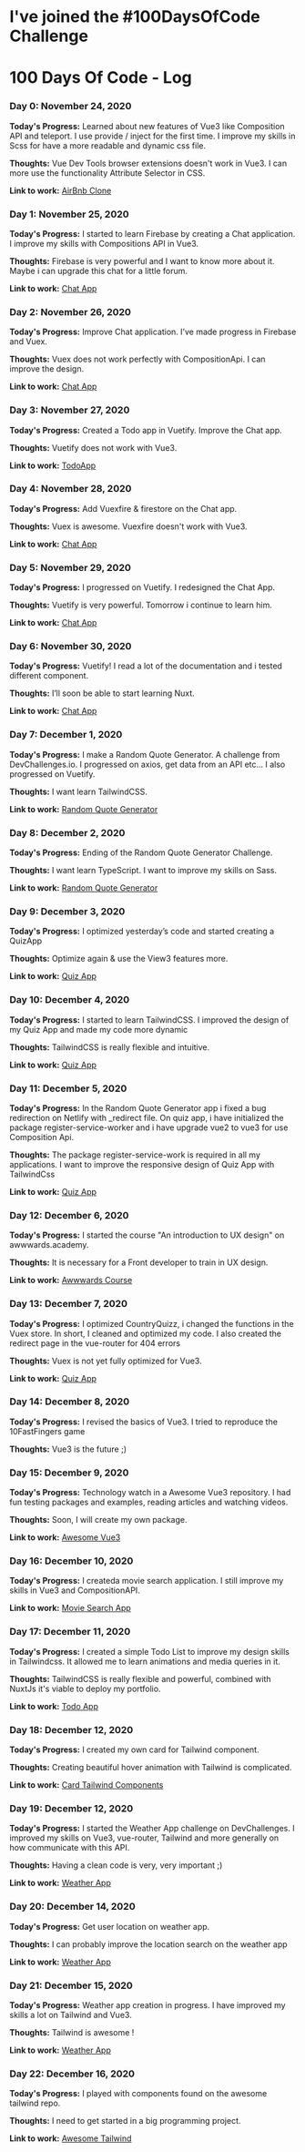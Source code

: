 # I've joined the #100DaysOfCode Challenge
# 100 Days Of Code - Log


### Day 0: November 24, 2020

**Today's Progress:** Learned about new features of Vue3 like Composition API and teleport. I use provide / inject for the first time. I improve my skills in Scss for have a more readable and dynamic css file. 

**Thoughts:** Vue Dev Tools browser extensions doesn't work in Vue3. I can more use the functionality Attribute Selector in CSS. 

**Link to work:** [AirBnb Clone](https://cosme-gressier-windbnb.netlify.app/)


### Day 1: November 25, 2020

**Today's Progress:** I started to learn Firebase by creating a Chat application. I improve my skills with Compositions API in Vue3. 

**Thoughts:** Firebase is very powerful and I want to know more about it. Maybe i can upgrade this chat for a little forum. 

**Link to work:** [Chat App](https://cosme-gressier-chat-app.netlify.app/)


### Day 2: November 26, 2020

**Today's Progress:** Improve Chat application. I’ve made progress in Firebase and Vuex.

**Thoughts:** Vuex does not work perfectly with CompositionApi. I can improve the design. 

**Link to work:** [Chat App](https://cosme-gressier-chat-app.netlify.app/)


### Day 3: November 27, 2020

**Today's Progress:** Created a Todo app in Vuetify. Improve the Chat app. 

**Thoughts:** Vuetify does not work with Vue3.

**Link to work:** [TodoApp](https://cosme-gressier-todoapp-vuetify.netlify.app/)


### Day 4: November 28, 2020

**Today's Progress:** Add Vuexfire & firestore on the Chat app.

**Thoughts:** Vuex is awesome. Vuexfire doesn't work with Vue3.

**Link to work:** [Chat App](https://cosme-gressier-todoapp-vuetify.netlify.app/)


### Day 5: November 29, 2020

**Today's Progress:** I progressed on Vuetify. I redesigned the Chat App. 

**Thoughts:** Vuetify is very powerful. Tomorrow i continue to learn him.

**Link to work:** [Chat App](https://cosme-gressier-todoapp-vuetify.netlify.app/)


### Day 6: November 30, 2020

**Today's Progress:** Vuetify! I read a lot of the documentation and i tested different component.

**Thoughts:** I’ll soon be able to start learning Nuxt.

**Link to work:** [Chat App](https://cosme-gressier-todoapp-vuetify.netlify.app/)


### Day 7: December 1, 2020

**Today's Progress:** I make a Random Quote Generator. A challenge from DevChallenges.io.
I progressed on axios, get data from an API etc... I also progressed on Vuetify.

**Thoughts:** I want learn TailwindCSS.

**Link to work:** [Random Quote Generator](https://challenge-random-quote-generator.netlify.app/)


### Day 8: December 2, 2020

**Today's Progress:** Ending of the Random Quote Generator Challenge. 

**Thoughts:** I want learn TypeScript. I want to improve my skills on Sass. 

**Link to work:** [Random Quote Generator](https://challenge-random-quote-generator.netlify.app/)


### Day 9: December 3, 2020

**Today's Progress:** I optimized yesterday’s code and started creating a QuizApp 

**Thoughts:** Optimize again & use the View3 features more. 

**Link to work:** [Quiz App](https://challenge-country-quiz.netlify.app/)


### Day 10: December 4, 2020

**Today's Progress:** I started to learn TailwindCSS. I improved the design of my Quiz App and made my code more dynamic

**Thoughts:** TailwindCSS is really flexible and intuitive. 

**Link to work:** [Quiz App](https://challenge-country-quiz.netlify.app/)


### Day 11: December 5, 2020

**Today's Progress:** In the Random Quote Generator app i fixed a bug redirection on Netlify with _redirect file. On quiz app, i have initialized the package register-service-worker and i have upgrade vue2 to vue3 for use Composition Api.

**Thoughts:** The package register-service-work is required in all my applications. I want to improve the responsive design of Quiz App with TailwindCss

**Link to work:** [Quiz App](https://challenge-country-quiz.netlify.app/)


### Day 12: December 6, 2020

**Today's Progress:** I started the course "An introduction to UX design" on awwwards.academy. 

**Thoughts:** It is necessary for a Front developer to train in UX design.

**Link to work:** [Awwwards Course](https://www.awwwards.com/academy/course/an-introduction-to-ux-design)


### Day 13: December 7, 2020

**Today's Progress:** I optimized CountryQuizz, i changed the functions in the Vuex store. In short, I cleaned and optimized my code. I also created the redirect page in the vue-router for 404 errors

**Thoughts:** Vuex is not yet fully optimized for Vue3.

**Link to work:** [Quiz App](https://challenge-country-quiz.netlify.app/)


### Day 14: December 8, 2020

**Today's Progress:**  I revised the basics of Vue3. I tried to reproduce the 10FastFingers game

**Thoughts:** Vue3 is the future ;) 


### Day 15: December 9, 2020

**Today's Progress:**  Technology watch in a Awesome Vue3 repository. I had fun testing packages and examples, reading articles and watching videos. 

**Thoughts:** Soon, I will create my own package.

**Link to work:** [Awesome Vue3](https://github.com/blacksonic/awesome-vue-3)


### Day 16: December 10, 2020

**Today's Progress:**  I createda movie search application. I still improve my skills in Vue3 and CompositionAPI.

**Link to work:** [Movie Search App](https://github.com/blacksonic/movie-search-vue)


### Day 17: December 11, 2020

**Today's Progress:**  I created a simple Todo List to improve my design skills in Tailwindcss. It allowed me to learn animations and media queries in it. 

**Thoughts:** TailwindCSS is really flexible and powerful, combined with NuxtJs it's viable to deploy my portfolio.

**Link to work:** [Todo App](https://cosme-gressier-todo-app.netlify.app/)


### Day 18: December 12, 2020

**Today's Progress:**  I created my own card for Tailwind component.

**Thoughts:** Creating beautiful hover animation with Tailwind is complicated.

**Link to work:** [Card Tailwind Components](https://tailwindcomponents.com/component/article-card-1)


### Day 19: December 12, 2020

**Today's Progress:**  I started the Weather App challenge on DevChallenges. I improved my skills on Vue3, vue-router, Tailwind and more generally on how communicate with this API. 

**Thoughts:** Having a clean code is very, very important ;) 

**Link to work:** [Weather App](https://cosme-gressier-weather-app.netlify.app/)


### Day 20: December 14, 2020

**Today's Progress:** Get user location on weather app. 

**Thoughts:** I can probably improve the location search on the weather app

**Link to work:** [Weather App](https://cosme-gressier-weather-app.netlify.app/)


### Day 21: December 15, 2020

**Today's Progress:** Weather app creation in progress. I have improved my skills a lot on Tailwind and Vue3. 

**Thoughts:** Tailwind is awesome ! 

**Link to work:** [Weather App](https://cosme-gressier-weather-app.netlify.app/)


### Day 22: December 16, 2020

**Today's Progress:** I played with components found on the awesome tailwind repo.

**Thoughts:** I need to get started in a big programming project.

**Link to work:** [Awesome Tailwind](https://github.com/aniftyco/awesome-tailwindcss)
